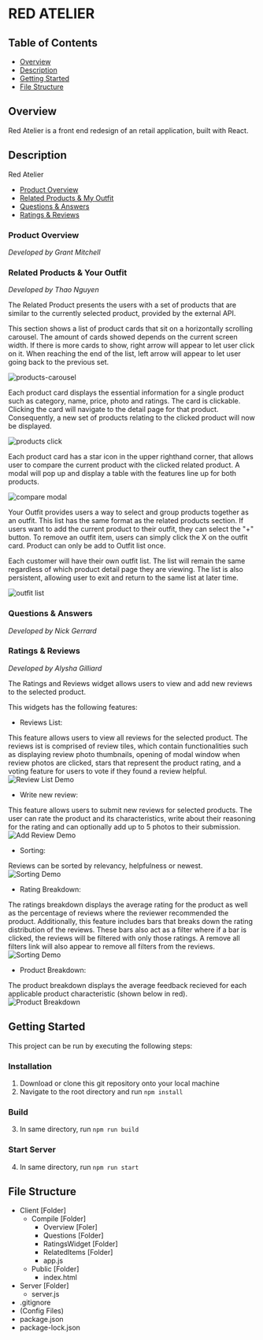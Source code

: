 # RED ATELIER

## Table of Contents
- [Overview](#overview)
- [Description](#description)
- [Getting Started](#getting-started)
- [File Structure](#file-structure)

## Overview
Red Atelier is a front end redesign of an retail application, built with React.

## Description
Red Atelier

- [Product Overview](#product-overview)
- [Related Products & My Outfit](#related-products-&-your-outfit)
- [Questions & Answers](#questions-&-answers)
- [Ratings & Reviews](#ratings-&-reviews)

### Product Overview
_Developed by Grant Mitchell_

### Related Products & Your Outfit
_Developed by Thao Nguyen_

The Related Product presents the users with a set of products that are similar to the currently selected product, provided by the external API.

This section shows a list of product cards that sit on a horizontally scrolling carousel. The amount of cards showed depends on the current screen width. If there is more cards to show, right arrow will appear to let user click on it. When reaching the end of the list, left arrow will appear to let user going back to the previous set.

![products-carousel](https://user-images.githubusercontent.com/88979402/157744146-2a1eace6-4ba9-4b8c-95e1-7e8edc680a18.gif)


Each product card displays the essential information for a single product such as category, name, price, photo and ratings. The card is clickable. Clicking the card will navigate to the detail page for that product. Consequently, a new set of products relating to the clicked product will now be displayed.

![products click](https://user-images.githubusercontent.com/88979402/157744177-c32a0ab7-19ea-4a77-9f2b-7beeecda76ee.gif)


Each product card has a star icon in the upper righthand corner, that allows user to compare the current product with the clicked related product. A modal will pop up and display a table with the features line up for both products.

![compare modal](https://user-images.githubusercontent.com/88979402/157744208-22dbc2b8-c5d8-4b2e-826f-6046f0c87e97.gif)

Your Outfit provides users a way to select and group products together as an outfit. This list has the same format as the related products section. If users want to add the current product to their outfit, they can select the "+" button. To remove an outfit item, users can simply click the X on the outfit card. Product can only be add to Outfit list once.

Each customer will have their own outfit list. The list will remain the same regardless of which product detail page they are viewing. The list is also persistent, allowing user to exit and return to the same list at later time.

![outfit list](https://user-images.githubusercontent.com/88979402/157753274-7b09df39-971a-488c-959d-0f166b00d66d.gif)


### Questions & Answers
_Developed by Nick Gerrard_

### Ratings & Reviews
_Developed by Alysha Gilliard_

The Ratings and Reviews widget allows users to view and add new reviews to the selected product.

This widgets has the following features:

* Reviews List:

This feature allows users to view all reviews for the selected product. The reviews ist is comprised of review tiles, which contain functionalities such as displaying review photo thumbnails, opening of modal window when review photos are clicked, stars that represent the product rating, and a voting feature for users to vote if they found a review helpful.
![Review List Demo](https://i.imgur.com/pKSST6y.gif)

* Write new review:

This feature allows users to submit new reviews for selected products. The user can rate the product and its characteristics, write about their reasoning for the rating and can optionally add up to 5 photos to their submission.
![Add Review Demo](https://i.imgur.com/zundmvC.gif)


* Sorting:

Reviews can be sorted by relevancy, helpfulness or newest.
![Sorting Demo](https://i.imgur.com/UhLBNCL.gif)

* Rating Breakdown:

The ratings breakdown displays the average rating for the product as well as the percentage of reviews where the reviewer recommended the product. Additionally, this feature includes bars that breaks down the rating distribution of the reviews. These bars also act as a filter where if a bar is clicked, the reviews will be filtered with only those ratings. A remove all filters link will also appear to remove all filters from the reviews.
![Sorting Demo](https://i.imgur.com/6JnhWYD.gif)


* Product Breakdown:

The product breakdown displays the average feedback recieved for each applicable product characteristic (shown below in red).
![Product Breakdown](https://i.imgur.com/sR6e1zD.png)

## Getting Started
This project can be run by executing the following steps:
### Installation
1. Download or clone this git repository onto your local machine
2. Navigate to the root directory and run `npm install`

### Build
3. In same directory, run `npm run build`

### Start Server
4. In same directory, run `npm run start`

## File Structure
- Client [Folder]
    - Compile [Folder]
        - Overview [Foler]
        - Questions [Folder]
        - RatingsWidget [Folder]
        - RelatedItems [Folder]
        - app.js
    - Public [Folder]
        - index.html
- Server [Folder]
    - server.js
- .gitignore
- (Config Files)
- package.json
- package-lock.json
